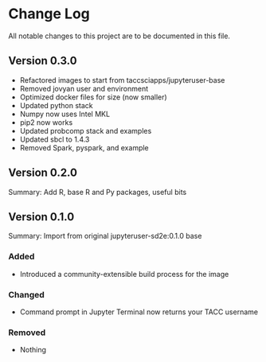 # Change Log

All notable changes to this project are to be documented in this file.

## Version 0.3.0

 - Refactored images to start from taccsciapps/jupyteruser-base
 - Removed jovyan user and environment
 - Optimized docker files for size (now smaller)
 - Updated python stack
 - Numpy now uses Intel MKL
 - pip2 now works
 - Updated probcomp stack and examples
 - Updated sbcl to 1.4.3
 - Removed Spark, pyspark, and example

## Version 0.2.0

Summary: Add R, base R and Py packages, useful bits

## Version 0.1.0

Summary: Import from original jupyteruser-sd2e:0.1.0 base

### Added
* Introduced a community-extensible build process for the image

### Changed
* Command prompt in Jupyter Terminal now returns your TACC username

### Removed
* Nothing

